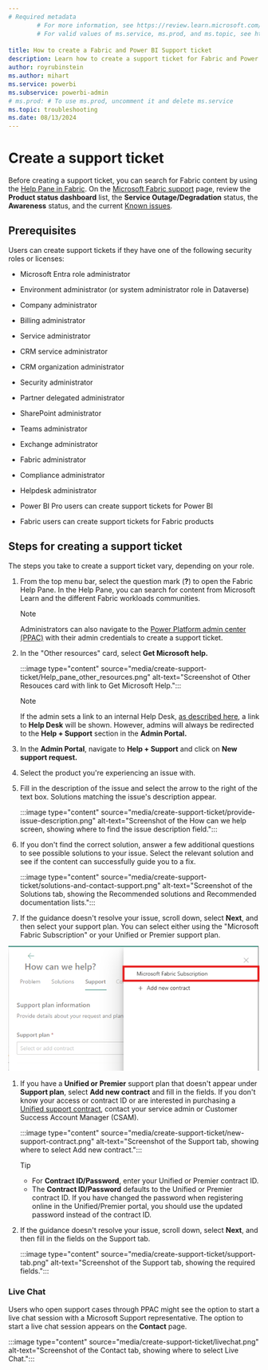 ```yaml
---
# Required metadata
		# For more information, see https://review.learn.microsoft.com/en-us/help/platform/learn-editor-add-metadata?branch=main
		# For valid values of ms.service, ms.prod, and ms.topic, see https://review.learn.microsoft.com/en-us/help/platform/metadata-taxonomies?branch=main

title: How to create a Fabric and Power BI Support ticket
description: Learn how to create a support ticket for Fabric and Power BI, depending on your role (administrator versus user).
author: royrubinstein
ms.author: mihart
ms.service: powerbi
ms.subservice: powerbi-admin
# ms.prod: # To use ms.prod, uncomment it and delete ms.service
ms.topic: troubleshooting 
ms.date: 08/13/2024
---
```


# Create a support ticket

Before creating a support ticket, you can search for Fabric content by using the [Help Pane in Fabric](https://msit.powerbi.com/home?experience=fabric-developer&pane=help).  On the [Microsoft Fabric support](https://support.fabric.microsoft.com/support) page, review the **Product status dashboard** list, the **Service Outage/Degradation** status, the **Awareness** status, and the current [Known issues](https://support.fabric.microsoft.com/known-issues).

## Prerequisites

Users can create support tickets if they have one of the following security roles or licenses:

- Microsoft Entra role administrator

- Environment administrator (or system administrator role in Dataverse)

- Company administrator

- Billing administrator

- Service administrator

- CRM service administrator

- CRM organization administrator

- Security administrator

- Partner delegated administrator

- SharePoint administrator

- Teams administrator

- Exchange administrator

- Fabric administrator

- Compliance administrator

- Helpdesk administrator

- Power BI Pro users can create support tickets for Power BI

- Fabric users can create support tickets for Fabric products

## Steps for creating a support ticket

The steps you take to create a support ticket vary, depending on your role.

1. From the top menu bar, select the question mark (**?**) to open the Fabric Help Pane. In the Help Pane, you can search for content from Microsoft Learn and the different Fabric workloads communities. 

   > [!NOTE]
   > Administrators can also navigate to the [Power Platform admin center (PPAC)](https://admin.powerplatform.microsoft.com/) with their admin credentials to create a support ticket.
   
   
1. In the "Other resources" card, select **Get Microsoft help.** 

   :::image type="content" source="media/create-support-ticket/Help_pane_other_resources.png" alt-text="Screenshot of Other Resouces card with link to Get Microsoft Help.":::
   
   > [!NOTE]
   > If the admin sets a link to an internal Help Desk, [as described here](/fabric/admin/service-admin-portal-help-support), a link to **Help Desk** will be shown. However, admins will always be redirected to the **Help + Support** section in the **Admin Portal.**
   
   
   
   
1. In the **Admin Portal**, navigate to **Help + Support** and click on **New support request.** 

1. Select the product you're experiencing an issue with.

1. Fill in the description of the issue and select the arrow to the right of the text box. Solutions matching the issue's description appear.




   :::image type="content" source="media/create-support-ticket/provide-issue-description.png" alt-text="Screenshot of the How can we help screen, showing where to find the issue description field.":::
   
1. If you don't find the correct solution, answer a few additional questions to see possible solutions to your issue. Select the relevant solution and see if the content can successfully guide you to a fix.

   :::image type="content" source="media/create-support-ticket/solutions-and-contact-support.png" alt-text="Screenshot of the Solutions tab, showing the Recommended solutions and Recommended documentation lists.":::
   
1. If the guidance doesn't resolve your issue, scroll down, select **Next**, and then select your support plan. You can select either using the "Microsoft Fabric Subscription" or your Unified or Premier support plan. 




![Screenshot of selecting a support plan.](media/create-support-ticket/selecting-support-plan.png)

1. If you have a **Unified or Premier** support plan that doesn't appear under **Support plan**, select **Add new contract** and fill in the fields. If you don't know your access or contract ID or are interested in purchasing a [Unified support contract](/power-bi/support/service-support-options), contact your service admin or Customer Success Account Manager (CSAM).

   :::image type="content" source="media/create-support-ticket/new-support-contract.png" alt-text="Screenshot of the Support tab, showing where to select Add new contract.":::
   
   > [!TIP]
   > - For **Contract ID/Password**, enter your Unified or Premier contract ID.
   > - The **Contract ID/Password** defaults to the Unified or Premier contract ID. If you have changed the password when registering online in the Unified/Premier portal, you should use the updated password instead of the contract ID.
   
   
1. If the guidance doesn't resolve your issue, scroll down, select **Next**, and then fill in the fields on the Support tab.

   :::image type="content" source="media/create-support-ticket/support-tab.png" alt-text="Screenshot of the Support tab, showing the required fields.":::
   
### Live Chat

Users who open support cases through PPAC might see the option to start a live chat session with a Microsoft Support representative. The option to start a live chat session appears on the **Contact** page.

   :::image type="content" source="media/create-support-ticket/livechat.png" alt-text="Screenshot of the Contact tab, showing where to select Live Chat.":::
